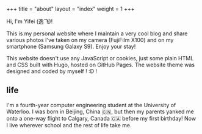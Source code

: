 +++
title = "about"
layout = "index"
weight = 1
+++

Hi, I'm Yifei (逸飞)! 

This is my personal website where I maintain a very cool blog and share various photos I've taken on my camera (FujiFilm X100) and on my smartphone (Samsung Galaxy S9). Enjoy your stay!

This website doesn't use any JavaScript or cookies, just some plain HTML and CSS built with Hugo, hosted on GitHub Pages. The website theme was designed and coded by myself ! :D !

## life

I'm a fourth-year computer engineering student at the University of Waterloo. I was born in Beijing, China 🇨🇳, but then my parents yanked me onto a one-way flight to Calgary, Canada 🇨🇦 before my first birthday! Now I live wherever school and the rest of life take me.
